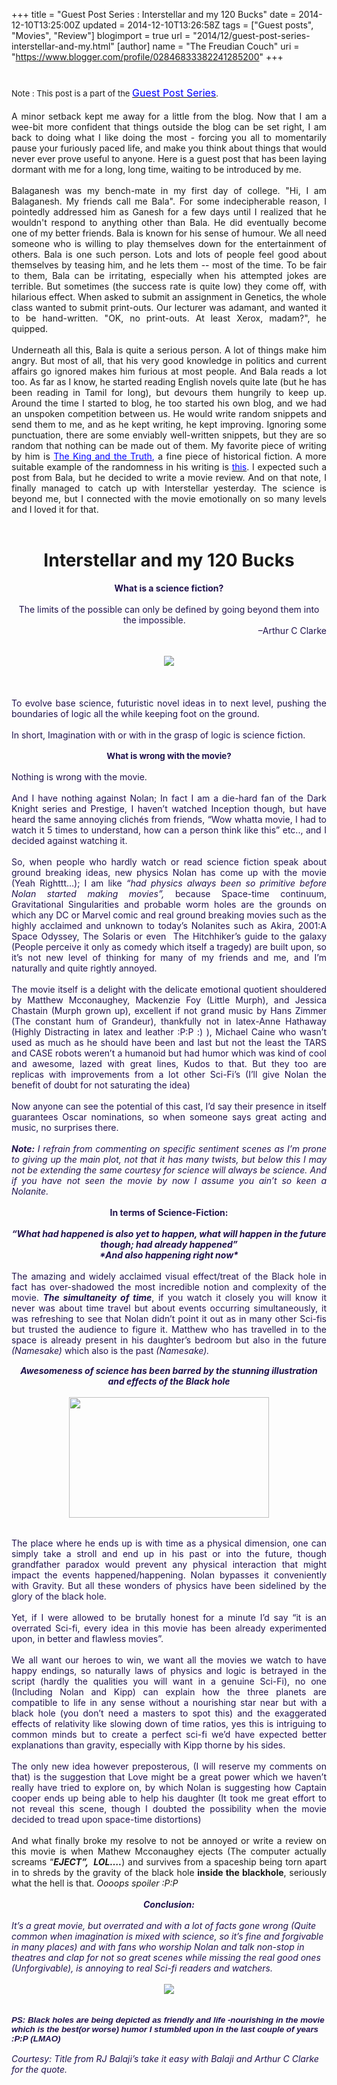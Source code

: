 +++
title = "Guest Post Series : Interstellar and my 120 Bucks"
date = 2014-12-10T13:25:00Z
updated = 2014-12-10T13:26:58Z
tags = ["Guest posts", "Movies", "Review"]
blogimport = true 
url = "2014/12/guest-post-series-interstellar-and-my.html"
[author]
	name = "The Freudian Couch"
	uri = "https://www.blogger.com/profile/02846833382241285200"
+++

<div dir="ltr" style="text-align: left;" trbidi="on">
<h1>
<span style="font-size: small; font-weight: normal;">Note : This post is a part of the&nbsp;</span><a href="http://adarsh89.blogspot.com/2014/09/guest-posts-series.html" style="font-size: medium; font-weight: normal;" target="_blank"><span style="color: blue;">Guest Post Series</span></a><span style="font-size: small; font-weight: normal;">.</span></h1>
<div>
<div style="text-align: justify;">
A minor setback kept me away for a little from the blog. Now that I am a wee-bit more confident that things outside the blog can be set right, I am back to doing what I like doing the most - forcing you all to momentarily pause your furiously paced life, and make you think about things that would never ever prove useful to anyone. Here is a guest post that has been laying dormant with me for a long, long time, waiting to be introduced by me.</div>
</div>
<div>
<div style="text-align: justify;">
<br /></div>
</div>
<div>
<div style="text-align: justify;">
Balaganesh was my bench-mate in my first day of college. "Hi, I am Balaganesh. My friends call me Bala". For some indecipherable reason, I pointedly addressed him as Ganesh for a few days until I realized that he wouldn't respond to anything other than Bala. He did eventually become one of my better friends. Bala is known for his sense of humour. We all need someone who is willing to play themselves down for the entertainment of others. Bala is one such person. Lots and lots of people feel good about themselves by teasing him, and he lets them -- most of the time. To be fair to them, Bala can be irritating, especially when his attempted jokes are terrible. But sometimes (the success rate is quite low) they come off, with hilarious effect. When asked to submit an assignment in Genetics, the whole class wanted to submit print-outs. Our lecturer was adamant, and wanted it to be hand-written. "OK, no print-outs. At least Xerox, madam?", he quipped.</div>
</div>
<div>
<div style="text-align: justify;">
<br /></div>
</div>
<div>
<div style="text-align: justify;">
Underneath all this, Bala is quite a serious person. A lot of things make him angry. But most of all, that his very good knowledge in politics and current affairs go ignored makes him furious at most people. And Bala reads a lot too. As far as I know, he started reading English novels quite late (but he has been reading in Tamil for long), but devours them hungrily to keep up. Around the time I started to blog, he too started his own blog, and we had an unspoken competition between us. He would write random snippets and send them to me, and as he kept writing, he kept improving. Ignoring some punctuation, there are some enviably well-written snippets, but they are so random that nothing can be made out of them. My favorite piece of writing by him is <span style="color: blue;"><a href="http://bala3108.blogspot.in/2013/06/the-king-and-truth.html" target="_blank"><span style="color: blue;">The King and the Truth</span></a>, </span>a fine piece of historical fiction. A more suitable example of the randomness in his writing is <a href="http://bala3108.blogspot.in/2014/02/the-great-fall-and-silence-that-follows.html?utm_source=feedburner&amp;utm_medium=feed&amp;utm_campaign=Feed:+CriticismBringsOutTheBest+(criticism+brings+out+the+best)" target="_blank"><span style="color: blue;">this</span></a>.&nbsp;I expected such a post from Bala, but he decided to write a movie review. And on that note, I finally managed to catch up with Interstellar yesterday. The science is beyond me, but I connected with the movie emotionally on so many levels and I loved it for that.<br />
<br />
<div style="text-align: center;">
<h1>
Interstellar and my 120 Bucks</h1>
</div>
</div>
</div>
<div align="center" class="MsoNormal" style="margin-bottom: 0.0001pt; text-align: center;">
<span style="color: #20124d;"><b>What is a science fiction?</b><span lang="EN-US" style="font-family: 'Arial Narrow', sans-serif; font-size: 10pt;"><o:p></o:p></span></span><br />
<span style="color: #20124d;"><b><br /></b></span>
<span style="color: #20124d; text-align: justify;">The limits of the possible can only be defined by going beyond them into the impossible.</span><b style="color: #20124d; text-align: justify;">&nbsp; &nbsp; &nbsp; &nbsp; &nbsp; &nbsp; &nbsp;&nbsp;</b><br />
<div style="text-align: right;">
&nbsp;<span style="color: #20124d; text-align: justify;">–Arthur C Clarke</span></div>
</div>
<div class="MsoNormal" style="margin-bottom: 0.0001pt; text-align: justify;">
<br /></div>
<div class="MsoNormal" style="margin-bottom: 0.0001pt; text-align: justify;">
<span lang="EN-US" style="font-family: 'Arial Narrow', sans-serif; font-size: 10pt;"><span style="color: #20124d;"><br /></span></span></div>
<div class="separator" style="clear: both; text-align: center;">
<a href="https://blogger.googleusercontent.com/img/b/R29vZ2xl/AVvXsEh6Ykb45CMlvIczOfTeJE487kPvYLWSrceL3zGEzmMtFlOOs9Y-Gd2hKSjvkZ8O5L8DHUiAlTbS8kL86SBRq4D3bHScwbwQ4lzF9NuNJ_ivdS0NvZXWW9wSdpgGOjKO7P98ki6-EjBnPWDa/s1600/interstillar.jpg" imageanchor="1" style="margin-left: 1em; margin-right: 1em;"><span style="color: #20124d;"><img border="0" src="https://blogger.googleusercontent.com/img/b/R29vZ2xl/AVvXsEh6Ykb45CMlvIczOfTeJE487kPvYLWSrceL3zGEzmMtFlOOs9Y-Gd2hKSjvkZ8O5L8DHUiAlTbS8kL86SBRq4D3bHScwbwQ4lzF9NuNJ_ivdS0NvZXWW9wSdpgGOjKO7P98ki6-EjBnPWDa/s1600/interstillar.jpg" /></span></a></div>
<div class="MsoNormal" style="margin-bottom: 0.0001pt; text-align: justify;">
<br /></div>
<div class="MsoNormal" style="margin-bottom: 0.0001pt; text-align: justify;">
<br /></div>
<div class="MsoNormal" style="margin-bottom: 0.0001pt; text-align: justify;">
<br /></div>
<div class="MsoNormal" style="margin-bottom: 0.0001pt; text-align: justify;">
<span style="color: #20124d;">To evolve base science, futuristic
novel ideas in to next level, pushing the boundaries of logic all the while
keeping foot on the ground.<o:p></o:p></span></div>
<div class="MsoNormal" style="margin-bottom: 0.0001pt; text-align: justify;">
<br /></div>
<div class="MsoNormal" style="margin-bottom: 0.0001pt; text-align: justify;">
<span style="color: #20124d;">In short, Imagination with or with in
the grasp of logic is science fiction.</span></div>
<div align="center" class="MsoNormal" style="margin-bottom: 0.0001pt; text-align: center;">
<br /></div>
<div align="center" class="MsoNormal" style="margin-bottom: 0.0001pt; text-align: center;">
<b><span lang="EN-US" style="font-size: 10pt;"><span style="color: #20124d;"><span style="font-family: inherit;">What is wrong with the movie?</span><o:p></o:p></span></span></b></div>
<div class="MsoNormal" style="margin-bottom: 0.0001pt; text-align: left;">
<br /></div>
<div class="MsoNormal" style="margin-bottom: 0.0001pt; text-align: justify;">
<span style="color: #20124d;">Nothing is wrong with the movie.<o:p></o:p></span></div>
<div class="MsoNormal" style="margin-bottom: 0.0001pt; text-align: justify;">
<br /></div>
<div class="MsoNormal" style="margin-bottom: 0.0001pt; text-align: justify;">
<span style="color: #20124d;">And I have nothing against Nolan; In fact
I am a die-hard fan of the Dark Knight series and Prestige, I haven’t watched
Inception though, but have heard the same annoying clichés&nbsp;from friends,
“Wow whatta movie, I had to watch it 5 times to understand, how can a person
think like this” etc.., and I decided against watching it.<o:p></o:p></span></div>
<div class="MsoNormal" style="margin-bottom: 0.0001pt; text-align: justify;">
<br /></div>
<div class="MsoNormal" style="margin-bottom: 0.0001pt; text-align: justify;">
<span style="color: #20124d;">So, when people who hardly watch or
read science fiction speak about ground breaking ideas, new physics Nolan has
come up with the movie (Yeah Righttt…); I am like <i>“had physics always been so primitive before Nolan started making
movies”, </i>because Space-time continuum, Gravitational Singularities and
probable worm holes are the grounds on which any DC or Marvel comic and real
ground breaking movies such as the highly acclaimed and unknown to today’s Nolanites
such as Akira, 2001:A Space Odyssey, The Solaris or even&nbsp;&nbsp;The
Hitchhiker’s guide to the galaxy (People perceive it only as comedy which
itself a tragedy)&nbsp;are built upon,&nbsp;so it’s not new level of thinking
for many of my friends and me, and I’m naturally and quite rightly annoyed.<o:p></o:p></span></div>
<div class="MsoNormal" style="margin-bottom: 0.0001pt; text-align: left;">
<br /></div>
<div class="MsoNormal" style="margin-bottom: 0.0001pt; text-align: justify;">
<span style="color: #20124d;">The movie itself is a delight with the delicate
emotional quotient shouldered by Matthew Mcconaughey, Mackenzie Foy (Little
Murph), and Jessica Chastain (Murph grown up), excellent if not grand music by
Hans Zimmer (The constant hum of Grandeur), thankfully not in latex-Anne
Hathaway (Highly Distracting in latex and leather :P:P :) ), Michael Caine who
wasn’t used as much as he should have been and last but not the least the TARS
and CASE robots weren’t a humanoid but had humor which was kind of cool and
awesome, lazed with great lines, Kudos to that. But they too are replicas with
improvements from a lot other Sci-Fi’s (I’ll give Nolan the benefit of doubt
for not saturating the idea)<o:p></o:p></span></div>
<div class="MsoNormal" style="margin-bottom: 0.0001pt; text-align: justify;">
<br /></div>
<div class="MsoNormal" style="margin-bottom: 0.0001pt; text-align: justify;">
<span style="color: #20124d;">Now anyone can see the potential of
this cast, I’d say their presence in itself guarantees Oscar nominations, so
when someone says great acting and music, no surprises there.<o:p></o:p></span></div>
<div class="MsoNormal" style="margin-bottom: 0.0001pt; text-align: justify;">
<br /></div>
<div class="MsoNormal" style="margin-bottom: 0.0001pt; text-align: justify;">
<span style="color: #20124d;"><b><i>Note:</i></b><i> I refrain from commenting on specific sentiment
scenes as I’m prone to giving up the main plot, not that it has many twists,
but below this I may not be extending the same courtesy for science will always
be science. And if you have not seen the movie by now I assume you ain’t so
keen a Nolanite.</i></span></div>
<div class="MsoNormal" style="margin-bottom: 0.0001pt; text-align: left;">
<br /></div>
<div align="center" class="MsoNormal" style="margin-bottom: 0.0001pt; text-align: center;">
<b><span style="color: #20124d;">In terms of Science-Fiction:</span></b></div>
<div class="MsoNormal" style="margin-bottom: 0.0001pt; text-align: left;">
<br /></div>
<div align="center" class="MsoNormal" style="margin-bottom: 0.0001pt; text-align: center;">
<b><i><span style="color: #20124d;">“What had happened is also yet
to happen, what will happen in the future though; had already happened”<o:p></o:p></span></i></b></div>
<div align="center" class="MsoNormal" style="margin-bottom: 0.0001pt; text-align: center;">
<b><i><span style="color: #20124d;">*And also happening right
now*</span></i></b></div>
<div class="MsoNormal" style="margin-bottom: 0.0001pt; text-align: left;">
<br /></div>
<div class="MsoNormal" style="margin-bottom: 0.0001pt; text-align: justify;">
<span style="color: #20124d;">The amazing
and widely acclaimed visual effect/treat of the Black hole in fact has
over-shadowed the most incredible notion and complexity of the movie. <b><i>The simultaneity of time</i></b>, if you
watch it closely you will know it never was about time travel but about events
occurring simultaneously, it was refreshing to see that Nolan didn’t point it
out as in many other Sci-fis but trusted the audience to figure it. Matthew
who has travelled in to the space is already present in his daughter’s bedroom
but also in the future<i> (Namesake) </i>which also is the past <i>(Namesake).</i></span></div>
<div class="MsoNormal" style="margin-bottom: 0.0001pt; text-align: justify;">
<i><span lang="EN-US" style="font-family: 'Arial Narrow', sans-serif; font-size: 10pt;"><span style="color: #20124d;">&nbsp;&nbsp;&nbsp;&nbsp;&nbsp;&nbsp;&nbsp;&nbsp;&nbsp;&nbsp;&nbsp;&nbsp;&nbsp;&nbsp;&nbsp;&nbsp;&nbsp;&nbsp;&nbsp;&nbsp;&nbsp;&nbsp;&nbsp;&nbsp;&nbsp;&nbsp;&nbsp;&nbsp;&nbsp;&nbsp;&nbsp;&nbsp; <o:p></o:p></span></span></i></div>
<div style="text-align: left;">
</div>
<div align="center" class="MsoNormal" style="margin-bottom: 0.0001pt; text-align: center;">
<b><i><span style="color: #20124d;">Awesomeness of science has been barred by the stunning
illustration and effects of the Black hole</span></i></b></div>
<div align="center" class="MsoNormal" style="margin-bottom: 0.0001pt; text-align: center;">
<b><i><span style="color: #20124d;"><br /></span></i></b></div>
<div class="separator" style="clear: both; text-align: center;">
<a href="https://blogger.googleusercontent.com/img/b/R29vZ2xl/AVvXsEhlRrgTBWVWK04F2suGMgjZgYPYYmYJ3MXUEEZ7Yy_SAAz0JpHKGPPMUGbCcEwwS8vhG54TFnRPbR7o8XR2ne7mLJnbhTNb-_JGd_Fn-i7sYre8wnTGgbPUgnNo8hj5US0416ltw82F_cLX/s1600/interstellar2.jpg" imageanchor="1" style="margin-left: 1em; margin-right: 1em;"><span style="color: #20124d;"><img border="0" src="https://blogger.googleusercontent.com/img/b/R29vZ2xl/AVvXsEhlRrgTBWVWK04F2suGMgjZgYPYYmYJ3MXUEEZ7Yy_SAAz0JpHKGPPMUGbCcEwwS8vhG54TFnRPbR7o8XR2ne7mLJnbhTNb-_JGd_Fn-i7sYre8wnTGgbPUgnNo8hj5US0416ltw82F_cLX/s1600/interstellar2.jpg" height="193" width="320" /></span></a></div>
<div align="center" class="MsoNormal" style="margin-bottom: 0.0001pt; text-align: center;">
<b><i><span lang="EN-US" style="font-family: 'Arial Narrow', sans-serif; font-size: 10pt;"><span style="color: #20124d;"><br /></span></span></i></b></div>
<div align="center" class="MsoNormal" style="margin-bottom: 0.0001pt; text-align: center;">
<b><i><span style="color: #20124d;"><br /></span></i></b></div>
<div class="MsoNormal" style="margin-bottom: 0.0001pt; text-align: justify;">
<span style="color: #20124d;">The place
where he ends up is with time as a physical dimension, one can simply take a
stroll and end up in his past or into the future, though grandfather paradox
would prevent any physical interaction that might impact the events happened/happening. Nolan bypasses it conveniently with Gravity. But all these wonders of physics
have been sidelined by the glory of the black hole.<o:p></o:p></span></div>
<div class="MsoNormal" style="margin-bottom: 0.0001pt; text-align: justify;">
<span style="color: #20124d;">&nbsp;&nbsp;&nbsp;&nbsp;&nbsp;&nbsp;&nbsp;&nbsp;&nbsp;&nbsp;&nbsp;&nbsp;&nbsp;&nbsp;&nbsp;&nbsp;&nbsp;&nbsp;&nbsp;&nbsp;&nbsp;&nbsp;&nbsp;&nbsp;&nbsp;&nbsp;&nbsp;&nbsp; <o:p></o:p></span></div>
<div class="MsoNormal" style="margin-bottom: 0.0001pt; text-align: justify;">
<span style="color: #20124d;">Yet, if I were allowed to be brutally
honest for a minute I’d say “it is an overrated Sci-fi, every idea in this
movie has been already experimented upon, in better and flawless movies”.</span><span lang="EN-US" style="font-family: 'Arial Narrow', sans-serif; font-size: 10pt;"><o:p></o:p></span></div>
<div class="MsoNormal" style="margin-bottom: 0.0001pt; text-align: justify;">
<br /></div>
<div class="MsoNormal" style="margin-bottom: 0.0001pt; text-align: justify;">
<span style="color: #20124d;">We all want our heroes to win, we want
all the movies we watch to have happy endings, so naturally laws of physics and
logic is betrayed in the script (hardly the qualities you will want in a
genuine Sci-Fi), no one (Including Nolan and Kipp) can explain how the three
planets are compatible to life in any sense without a nourishing star near but
with a black hole (you don’t need a masters to spot this) and the exaggerated
effects of relativity like slowing down of time ratios, yes this is intriguing
to common minds but to create a perfect sci-fi we’d have expected better
explanations than gravity, especially with Kipp thorne by his sides.</span></div>
<div class="MsoNormal" style="margin-bottom: 0.0001pt; text-align: justify;">
<br /></div>
<div class="MsoNormal" style="margin-bottom: 0.0001pt; text-align: justify;">
<span style="color: #20124d;">The only new idea however preposterous,
(I will reserve my comments on that) is the suggestion that Love might be a
great power which we haven’t really have tried to explore on, by which Nolan is
suggesting how Captain cooper ends up being able to help his daughter (It took
me great effort to not reveal this scene, though I doubted the possibility when
the movie decided to tread upon space-time distortions)<o:p></o:p></span></div>
<div class="MsoNormal" style="margin-bottom: 0.0001pt; text-align: justify;">
<br /></div>
<div class="MsoNormal" style="margin-bottom: 0.0001pt; text-align: justify;">
And what finally broke my resolve to
not be annoyed or write a review on this movie is when Mathew Mcconaughey
ejects (The computer actually screams “<b><i>EJECT”,&nbsp;&nbsp;LOL….</i></b>)
and survives from a spaceship being torn apart in to shreds by the gravity of
the black hole&nbsp;<b>inside the blackhole</b>, seriously what the hell is
that.&nbsp;<i>Oooops spoiler :P:P</i></div>
<div align="center" class="MsoNormal" style="margin-bottom: 0.0001pt; text-align: center;">
<br /></div>
<div align="center" class="MsoNormal" style="margin-bottom: 0.0001pt; text-align: center;">
<b><i><span style="color: #20124d;">Conclusion:<o:p></o:p></span></i></b></div>
<div align="center" class="MsoNormal" style="margin-bottom: 0.0001pt; text-align: center;">
<br /></div>
<div align="center" class="MsoNormal" style="margin-bottom: 0.0001pt; text-align: center;">
</div>
<div class="MsoNormal" style="margin-bottom: 0.0001pt; text-align: left;">
<i><span style="color: #20124d;">It’s a great movie, but overrated and with a lot of facts gone
wrong (Quite common when imagination is mixed with science, so it’s fine and
forgivable in many places) and with fans who worship Nolan and talk non-stop in
theatres and clap for not so great scenes while missing the real good ones
(Unforgivable), is annoying to real Sci-fi readers and watchers.<o:p></o:p></span></i></div>
<div class="MsoNormal" style="margin-bottom: 0.0001pt; text-align: left;">
<i><span style="color: #20124d;"><br /></span></i></div>
<div class="separator" style="clear: both; text-align: center;">
<a href="http://4.bp.blogspot.com/-rDxI7m-AT04/VIXd-8p31sI/AAAAAAAAFlc/E0P1J6cpHS0/s1600/interstellar3.jpg" imageanchor="1" style="margin-left: 1em; margin-right: 1em;"><span style="color: #20124d;"><img border="0" src="http://4.bp.blogspot.com/-rDxI7m-AT04/VIXd-8p31sI/AAAAAAAAFlc/E0P1J6cpHS0/s1600/interstellar3.jpg" /></span></a></div>
<div class="MsoNormal" style="margin-bottom: 0.0001pt; text-align: left;">
<i><span style="color: #20124d;"><br /></span></i></div>
<div class="MsoNormal" style="margin-bottom: 0.0001pt; text-align: left;">
<i><span style="color: #20124d;"><br /></span></i></div>
<div class="MsoNormal" style="margin-bottom: 0.0001pt; text-align: left;">
<b><i><span lang="EN-US" style="font-family: 'Arial Narrow', sans-serif; font-size: 10pt;"><span style="color: #20124d;">PS: Black holes are being depicted as friendly and life
-nourishing in the movie which is the best(or worse) humor I stumbled upon in
the last couple of years :P:P&nbsp;(LMAO)</span></span></i></b></div>
<div class="MsoNormal" style="margin-bottom: 0.0001pt; text-align: left;">
<br /></div>
<div class="MsoNormal" style="margin-bottom: 0.0001pt; text-align: left;">
</div>
<div class="MsoNormal" style="line-height: 12.65pt; text-align: left;">
<i><span style="color: #20124d;">Courtesy:
Title from RJ Balaji’s take it easy with Balaji and Arthur C Clarke for the
quote.<span style="color: #222222;"><o:p></o:p></span></span></i></div>
</div>

